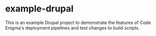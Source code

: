 # example-drupal
This is an example Drupal project to demonstrate the features of Code Enigma's deployment pipelines and test changes to build scripts.
